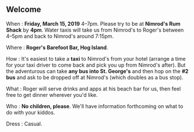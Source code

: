 ## Welcome

When
: **Friday, March 15, 2019** 4–7pm. Please try to be at **Nimrod's Rum Shack** by **4pm**. Water taxis will take us from Nimrod's to Roger's between 4–5pm and back to Nimrod's around 7:15pm.

Where
: **Roger's Barefoot Bar, Hog Island**.

How
: It's easiest to take a **taxi** to Nimrod's from your hotel (arrange a time for your taxi driver to come back and pick you up from Nimrod's after). But the adventurous can take **any bus into St. George's** and then hop on the **#2 bus** and ask to be dropped off at Nimrod's (which doubles as a bus stop).

What
: Roger will serve drinks and apps at his beach bar for us, then feel free to get dinner wherever you'd like.

Who
: **No children, please**. We'll have information forthcoming on what to do with your kiddos.

Dress
: Casual.

